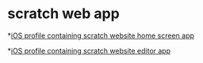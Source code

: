 # scratch web app
*[iOS profile containing scratch website home screen app](https://scratch-secrets.github.io/scratch-web-app/Scratch.home.mobileconfig)




*[iOS profile containing scratch website editor app](https://scratch-secrets.github.io/scratch-web-app/Scratch.editor.mobileconfig)
